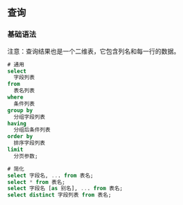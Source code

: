 ## 查询

### 基础语法

注意：查询结果也是一个二维表，它包含列名和每一行的数据。

```sql
# 通用
select
  字段列表
from
  表名列表
where
  条件列表
group by
  分组字段列表
having
  分组后条件列表
order by
  排序字段列表
limit
  分页参数;

# 简化
select 字段名, ... from 表名;
select * from 表名;
select 字段名 [as 别名], ... from 表名;
select distinct 字段列表 from 表名;
```
